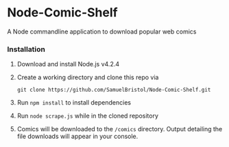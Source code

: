 # Node-Comic-Shelf
A Node commandline application to download popular web comics

### Installation
1. Download and install Node.js v4.2.4
2. Create a working directory and clone this repo via 

    `git clone https://github.com/SamuelBristol/Node-Comic-Shelf.git`
3. Run `npm install` to install dependencies
4. Run `node scrape.js` while in the cloned repository
5. Comics will be downloaded to the `/comics` directory. Output detailing the file downloads will appear in your console.

